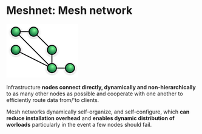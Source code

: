 # Meshnet: Mesh network

![](2021-07-18-15-08-00.png)

Infrastructure **nodes connect directly, dynamically and non-hierarchically** to as many other nodes as possible and cooperate with one another to efficiently route data from/'to clients.

Mesh networks dynamically self-organize, and self-configure, which **can reduce installation overhead** and **enables dynamic distribution of worloads** particularly in the event a few nodes should fail.
